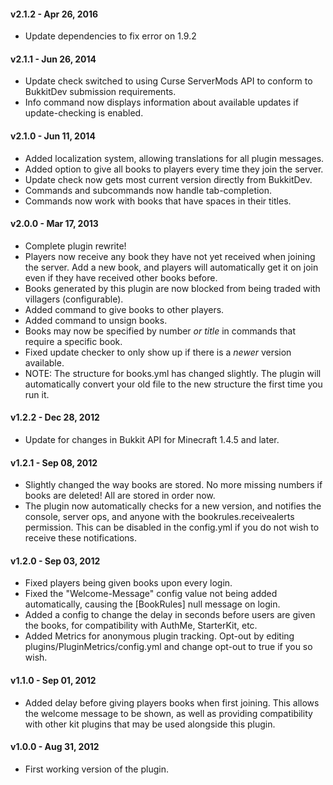 #### v2.1.2 - Apr 26, 2016 ####
* Update dependencies to fix error on 1.9.2

#### v2.1.1 - Jun 26, 2014 ####
* Update check switched to using Curse ServerMods API to conform to BukkitDev submission requirements.
* Info command now displays information about available updates if update-checking is enabled.

#### v2.1.0 - Jun 11, 2014 ####
* Added localization system, allowing translations for all plugin messages.
* Added option to give all books to players every time they join the server.
* Update check now gets most current version directly from BukkitDev.
* Commands and subcommands now handle tab-completion.
* Commands now work with books that have spaces in their titles.

#### v2.0.0 - Mar 17, 2013 ####
* Complete plugin rewrite!
* Players now receive any book they have not yet received when joining the server. Add a new book, and players will automatically get it on join even if they have received other books before.
* Books generated by this plugin are now blocked from being traded with villagers (configurable).
* Added command to give books to other players.
* Added command to unsign books.
* Books may now be specified by number _or title_ in commands that require a specific book.
* Fixed update checker to only show up if there is a _newer_ version available.
* NOTE: The structure for books.yml has changed slightly. The plugin will automatically convert your old file to the new structure the first time you run it.

#### v1.2.2 - Dec 28, 2012 ####
* Update for changes in Bukkit API for Minecraft 1.4.5 and later.

#### v1.2.1 - Sep 08, 2012 ####
* Slightly changed the way books are stored. No more missing numbers if books are deleted! All are stored in order now.
* The plugin now automatically checks for a new version, and notifies the console, server ops, and anyone with the bookrules.receivealerts permission. This can be disabled in the config.yml if you do not wish to receive these notifications.

#### v1.2.0 - Sep 03, 2012 ####
* Fixed players being given books upon every login.
* Fixed the "Welcome-Message" config value not being added automatically, causing the [BookRules] null message on login.
* Added a config to change the delay in seconds before users are given the books, for compatibility with AuthMe, StarterKit, etc.
* Added Metrics for anonymous plugin tracking. Opt-out by editing plugins/PluginMetrics/config.yml and change opt-out to true if you so wish.

#### v1.1.0 - Sep 01, 2012 ####
* Added delay before giving players books when first joining. This allows the welcome message to be shown, as well as providing compatibility with other kit plugins that may be used alongside this plugin.

#### v1.0.0 - Aug 31, 2012 ####
* First working version of the plugin.